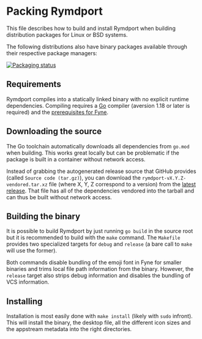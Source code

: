 # Packing Rymdport

This file describes how to build and install Rymdport when building distribution packages for Linux or BSD systems.

The following distributions also have binary packages available through their respective package managers:

[![Packaging status](https://repology.org/badge/vertical-allrepos/rymdport.svg)](https://repology.org/project/rymdport/versions)

## Requirements

Rymdport compiles into a statically linked binary with no explicit runtime dependencies.
Compiling requires a [Go](https://go.dev) compiler (aversion 1.18 or later is required) and the [prerequisites for Fyne](https://developer.fyne.io/started/).

## Downloading the source

The Go toolchain automatically downloads all dependencies from `go.mod` when building.
This works great locally but can be problematic if the package is built in a container without network access.

Instead of grabbing the autogenerated release source that GitHub provides (called `Source code (tar.gz)`),
you can download the `rymdport-vX.Y.Z-vendored.tar.xz` file (where X, Y, Z correspond to a version)
from the [latest release](https://github.com/Jacalz/rymdport/releases/).
That file has all of the dependencies vendored into the tarball and can thus be built without network access.

## Building the binary

It is possible to build Rymdport by just running `go build` in the source root but it is recommended to build with the `make` command.
The `Makefile` provides two specialized targets for `debug` and `release` (a bare call to `make` will use the former).

Both commands disable bundling of the emoji font in Fyne for smaller binaries and trims local file path information from the binary.
However, the `release` target also strips debug information and disables the bundling of VCS information.

## Installing

Installation is most easily done with `make install` (likely with `sudo` infront).
This will install the binary, the desktop file, all the different icon sizes and the appstream metadata into the right directories.